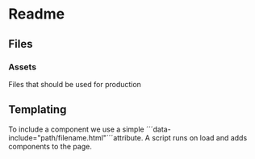 # Readme

## Files

### Assets

Files that should be used for production




## Templating

To include a component we use a simple ´´´data-include="path/filename.html"´´´attribute. A script runs on load and adds components to the page.